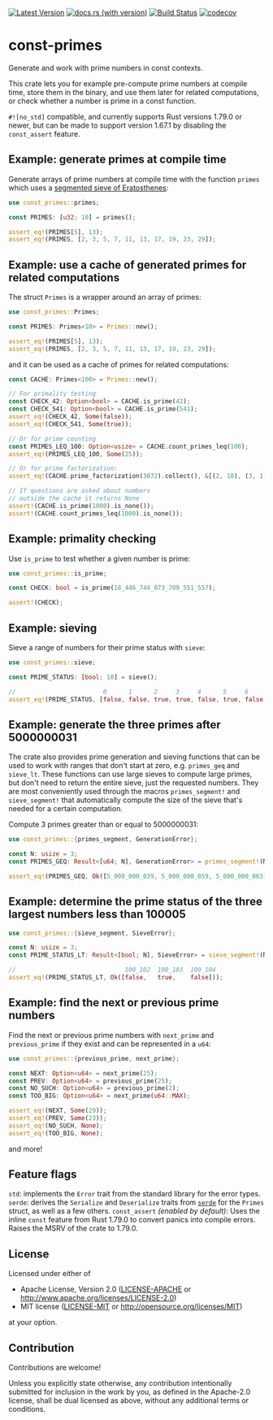 [![Latest Version](https://img.shields.io/crates/v/const-primes.svg)](https://crates.io/crates/const-primes)
[![docs.rs (with version)](https://img.shields.io/docsrs/const-primes/latest?logo=docs.rs&label=docs.rs)](https://docs.rs/const-primes/latest/const_primes/)
[![Build Status](https://github.com/JSorngard/const-primes/actions/workflows/rust.yml/badge.svg)](https://github.com/JSorngard/const-primes/actions/workflows/rust.yml)
[![codecov](https://codecov.io/gh/JSorngard/const-primes/graph/badge.svg?token=KXBSRZ71Q0)](https://codecov.io/gh/JSorngard/const-primes)

# const-primes

Generate and work with prime numbers in const contexts.

This crate lets you for example pre-compute prime numbers at compile time, store them in the binary, and use them later for related computations,
or check whether a number is prime in a const function.

`#![no_std]` compatible, and currently supports Rust versions 1.79.0 or newer, but can be made to support version 1.67.1 by disabling the `const_assert` feature.

## Example: generate primes at compile time

Generate arrays of prime numbers at compile time with the function `primes` which uses a [segmented sieve of Eratosthenes](https://en.wikipedia.org/wiki/Sieve_of_Eratosthenes#Segmented_sieve):
```rust
use const_primes::primes;

const PRIMES: [u32; 10] = primes();

assert_eq!(PRIMES[5], 13);
assert_eq!(PRIMES, [2, 3, 5, 7, 11, 13, 17, 19, 23, 29]);
```

## Example: use a cache of generated primes for related computations

The struct `Primes` is a wrapper around an array of primes:
```rust
use const_primes::Primes;

const PRIMES: Primes<10> = Primes::new();

assert_eq!(PRIMES[5], 13);
assert_eq!(PRIMES, [2, 3, 5, 7, 11, 13, 17, 19, 23, 29]);
```
and it can be used as a cache of primes for related computations:
```rust
const CACHE: Primes<100> = Primes::new();

// For primality testing
const CHECK_42: Option<bool> = CACHE.is_prime(42);
const CHECK_541: Option<bool> = CACHE.is_prime(541);
assert_eq!(CHECK_42, Some(false));
assert_eq!(CHECK_541, Some(true));

// Or for prime counting
const PRIMES_LEQ_100: Option<usize> = CACHE.count_primes_leq(100);
assert_eq!(PRIMES_LEQ_100, Some(25));

// Or for prime factorization:
assert_eq!(CACHE.prime_factorization(3072).collect(), &[(2, 10), (3, 1)])

// If questions are asked about numbers
// outside the cache it returns None
assert!(CACHE.is_prime(1000).is_none());
assert!(CACHE.count_primes_leq(1000).is_none());
```

## Example: primality checking

Use `is_prime` to test whether a given number is prime:
```rust
use const_primes::is_prime;

const CHECK: bool = is_prime(18_446_744_073_709_551_557);

assert!(CHECK);
```

## Example: sieving

Sieve a range of numbers for their prime status with `sieve`:
```rust
use const_primes::sieve;

const PRIME_STATUS: [bool; 10] = sieve();

//                        0      1      2     3     4      5     6      7     8      9
assert_eq!(PRIME_STATUS, [false, false, true, true, false, true, false, true, false, false]);
```  

## Example: generate the three primes after 5000000031

The crate also provides prime generation and sieving functions that can be used to work with ranges that don't start at zero, e.g. `primes_geq` and `sieve_lt`. These functions can use large sieves to compute large primes, but don't need to return the entire sieve, just the requested numbers.
They are most conveniently used through the macros `primes_segment!` and `sieve_segment!` that automatically compute the size of the sieve that's needed for a certain computation.

Compute 3 primes greater than or equal to 5000000031:
```rust
use const_primes::{primes_segment, GenerationError};

const N: usize = 3;
const PRIMES_GEQ: Result<[u64; N], GenerationError> = primes_segment!(N; >= 5_000_000_031);

assert_eq!(PRIMES_GEQ, Ok([5_000_000_039, 5_000_000_059, 5_000_000_063]));
```

## Example: determine the prime status of the three largest numbers less than 100005

```rust
use const_primes::{sieve_segment, SieveError};

const N: usize = 3;
const PRIME_STATUS_LT: Result<[bool; N], SieveError> = sieve_segment!(N; < 100_005);

//                              100_102  100_103  100_104
assert_eq!(PRIME_STATUS_LT, Ok([false,   true,    false]));
```

## Example: find the next or previous prime numbers

Find the next or previous prime numbers with `next_prime` and `previous_prime` if they exist and can be represented in a `u64`:
```rust
use const_primes::{previous_prime, next_prime};

const NEXT: Option<u64> = next_prime(25);
const PREV: Option<u64> = previous_prime(25);
const NO_SUCH: Option<u64> = previous_prime(2);
const TOO_BIG: Option<u64> = next_prime(u64::MAX);

assert_eq!(NEXT, Some(29));
assert_eq!(PREV, Some(23));
assert_eq!(NO_SUCH, None);
assert_eq!(TOO_BIG, None);
```
and more!

## Feature flags

`std`: implements the `Error` trait from the standard library for the error types.  
`serde`: derives the `Serialize` and `Deserialize` traits from [`serde`](https://crates.io/crates/serde) for the `Primes` struct, as well as a few others. 
`const_assert` *(enabled by default)*: Uses the inline `const` feature from Rust 1.79.0 to convert panics into compile errors. Raises the MSRV of the crate to 1.79.0.

## License

Licensed under either of

 * Apache License, Version 2.0 ([LICENSE-APACHE](https://github.com/JSorngard/const-primes/blob/main/LICENSE-APACHE) or <http://www.apache.org/licenses/LICENSE-2.0>)
 * MIT license ([LICENSE-MIT](https://github.com/JSorngard/const-primes/blob/main/LICENSE-MIT) or <http://opensource.org/licenses/MIT>)

at your option.

## Contribution

Contributions are welcome!

Unless you explicitly state otherwise, any contribution intentionally submitted
for inclusion in the work by you, as defined in the Apache-2.0 license, shall be
dual licensed as above, without any additional terms or conditions.
